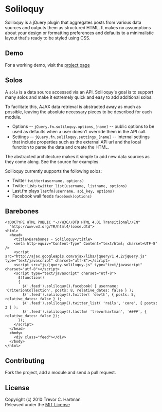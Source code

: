 # Soliloquy
Soliloquy is a jQuery plugin that aggregates posts from various data sources and outputs them as structured HTML. It makes no assumptions about your design or formatting preferences and defaults to a minimalistic layout that's ready to be styled using CSS.

## Demo
For a working demo, visit the [project page](http://devth.github.com/soliloquy/)

## Solos
A `solo` is a data source accessed via an API. Soliloquy's goal is to support many solos and make it
extremely quick and easy to add additional solos.

To facilitate this, AJAX data retrieval is abstracted away as much as possible, leaving the absolute necessary pieces to be described for each module.

* Options -- `jQuery.fn.soliloquy.options_[name]` -- public options to be used as defaults when a user doesn't override them in the API call.
* Settings -- `jQuery.fn.soliloquy.settings_[name]` -- internal settings that include properties such as the external API url and the local function to parse the data and create the HTML.

The abstracted architecture makes it simple to add new data sources as they come along. See the source for examples.

Soliloquy currently supports the following solos:

* Twitter `twitter(username, options)`
* Twitter Lists `twitter_list(username, listname, options)`
* Last.fm plays `lastfm(username, api_key, options)`
* Facebook wall feeds `facebook(options)`

## Barebones

    <!DOCTYPE HTML PUBLIC "-//W3C//DTD HTML 4.01 Transitional//EN"
      "http://www.w3.org/TR/html4/loose.dtd"> 
    <html> 
      <head> 
        <title>Barebones - Soliloquy</title> 
        <meta http-equiv="Content-Type" Content="text/html; charset=UTF-8" /> 
        <script src="http://ajax.googleapis.com/ajax/libs/jquery/1.4.2/jquery.js" type="text/javascript" charset="utf-8"></script> 
        <script src="js/jquery.soliloquy.js" type="text/javascript" charset="utf-8"></script> 
        <script type="text/javascript" charset="utf-8"> 
          $(function()
          {  
            $('.feed').soliloquy().facebook( { username: 'CriterionCollection', posts: 8, relative_dates: false } );
            $('.feed').soliloquy().twitter( 'devth', { posts: 5, relative_dates: false } );
            $('.feed').soliloquy().twitter_list( 'rails', 'core', { posts: 2 } );
            $('.feed').soliloquy().lastfm( 'trevorhartman', '####', { relative_dates: false });
          });
        </script> 
      </head> 
      <body> 
        <div class="feed"></div> 
      </body> 
    </html> 



## Contributing
Fork the project, add a module and send a pull request.

## License
Copyright (c) 2010 Trevor C. Hartman<br>
Released under the [MIT License](http://github.com/devth/soliloquy/blob/master/LICENSE)
